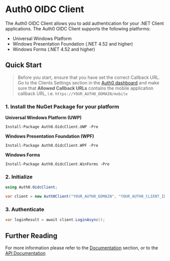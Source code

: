 # Auth0 OIDC Client

The Auth0 OIDC Client allows you to add authentication for your .NET Client applications. The Auth0 OIDC Client supports the following platforms:

* Universal Windows Platform
* Windows Presentation Foundation (.NET 4.52 and higher)
* Windows Forms (.NET 4.52 and higher)

## Quick Start

> Before you start, ensure that you have set the correct Callback URL. Go to the Clients Settings section in the [Auth0 dashboard](https://manage.auth0.com/#/) and make sure that **Allowed Callback URLs** contains the mobile application callback URL, i.e. `https://YOUR_AUTH0_DOMAIN/mobile`

### 1. Install the NuGet Package for your platform

**Universal Windows Platform (UWP)**

```text
Install-Package Auth0.OidcClient.UWP -Pre
```

**Windows Presentation Foundation (WPF)**

```text
Install-Package Auth0.OidcClient.WPF -Pre
```

**Windows Forms**

```text
Install-Package Auth0.OidcClient.WinForms -Pre
```

### 2. Initialize 

```csharp
using Auth0.OidcClient;

var client = new Auth0Client("YOUR_AUTH0_DOMAIN", "YOUR_AUTH0_CLIENT_ID");
```

### 3. Authenticate

```csharp
var loginResult = await client.LoginAsync();
```

## Further Reading

For more information please refer to the [Documentation](documentation/intro.md) section, or to the [API Documentation](api/index.md)